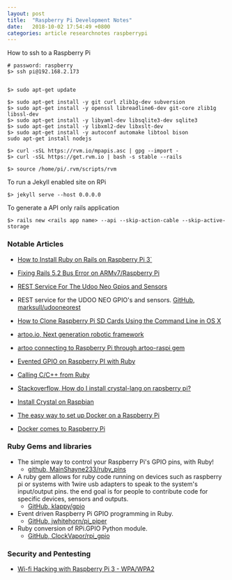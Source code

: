 ```yaml
---
layout: post
title:  "Raspberry Pi Development Notes"
date:   2018-10-02 17:54:49 +0800
categories: article researchnotes raspberrypi
---
```


How to ssh to a Raspberry Pi

~~~
# password: raspberry
$> ssh pi@192.168.2.173
~~~

~~~

$> sudo apt-get update

$> sudo apt-get install -y git curl zlib1g-dev subversion
$> sudo apt-get install -y openssl libreadline6-dev git-core zlib1g libssl-dev
$> sudo apt-get install -y libyaml-dev libsqlite3-dev sqlite3
$> sudo apt-get install -y libxml2-dev libxslt-dev
$> sudo apt-get install -y autoconf automake libtool bison
sudo apt-get install nodejs

$> curl -sSL https://rvm.io/mpapis.asc | gpg --import -
$> curl -sSL https://get.rvm.io | bash -s stable --rails

$> source /home/pi/.rvm/scripts/rvm
~~~

To run a Jekyll enabled site on RPi 
~~~
$> jekyll serve --host 0.0.0.0
~~~



To generate a API only rails application
~~~
$> rails new <rails app name> --api --skip-action-cable --skip-active-storage
~~~



### Notable Articles
- [How to Install Ruby on Rails on Raspberry Pi 3`](https://parsun.com/2017/09/23/how-to-install-ruby-on-rails-on-raspberry-pi-3/)

- [Fixing Rails 5.2 Bus Error on ARMv7/Raspberry Pi](https://romkey.com/2018/05/14/fixing-rails-5-2-bus-error-on-armv7-raspberry-pi/)

- [REST Service For The Udoo Neo Gpios and Sensors](https://www.udoo.org/rest-service-for-the-udoo-neo-gpios-and-sensors/)

- REST service for the UDOO NEO GPIO's and sensors. [GitHub, marksull/udooneorest](https://github.com/marksull/udooneorest)

- [How to Clone Raspberry Pi SD Cards Using the Command Line in OS X](https://computers.tutsplus.com/articles/how-to-clone-raspberry-pi-sd-cards-using-the-command-line-in-os-x--mac-59911)

- [artoo.io, Next generation robotic framework](http://artoo.io/)

- [artoo connecting to Raspberry Pi through artoo-raspi gem](http://artoo.io/documentation/platforms/raspberry-pi/)

- [Evented GPIO on Raspberry PI with Ruby](https://tenderlovemaking.com/2017/01/17/evented-gpio-on-raspberry-pi-with-ruby.html)

- [Calling C/C++ from Ruby](https://www.amberbit.com/blog/2014/6/12/calling-c-cpp-from-ruby/)

- [Stackoverflow, How do I install crystal-lang on rapsberry pi?](https://stackoverflow.com/questions/42796143/how-do-i-install-crystal-lang-on-rapsberry-pi/42796648#42796648)

- [Install Crystal on Raspbian](http://public.portalier.com/raspbian/)

- [The easy way to set up Docker on a Raspberry Pi](https://medium.freecodecamp.org/the-easy-way-to-set-up-docker-on-a-raspberry-pi-7d24ced073ef)

- [Docker comes to Raspberry Pi](https://www.raspberrypi.org/blog/docker-comes-to-raspberry-pi/)



### Ruby Gems and libraries
- The simple way to control your Raspberry Pi's GPIO pins, with Ruby! 
  - [github, MainShayne233/ruby_pins](https://github.com/MainShayne233/ruby_pins)
- A ruby gem allows for ruby code running on devices such as raspberry pi or systems with 1wire usb adapters to speak to the system's input/output pins. the end goal is for people to contribute code for specific devices, sensors and outputs. 
  - [GitHub, klappy/gpio](https://github.com/klappy/gpio)
- Event driven Raspberry Pi GPIO programming in Ruby. 
  - [GitHub, jwhitehorn/pi_piper](https://github.com/jwhitehorn/pi_piper)
- Ruby conversion of RPi.GPIO Python module.
  - [GitHub, ClockVapor/rpi_gpio](https://github.com/ClockVapor/rpi_gpio)



### Security and Pentesting

- [Wi-fi Hacking with Raspberry Pi 3 - WPA/WPA2](https://www.youtube.com/watch?v=RZEZp8fqn_0)